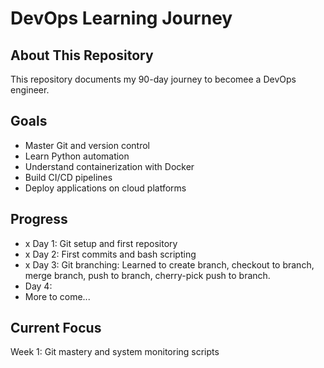 # DevOps Learning Journey

## About This Repository
This repository documents my 90-day journey to becomee a DevOps engineer.

## Goals
- Master Git and version control
- Learn Python automation
- Understand containerization with Docker
- Build CI/CD pipelines
- Deploy applications on cloud platforms

## Progress
- x Day 1: Git setup and first repository
- x Day 2: First commits and bash scripting
- x Day 3: Git branching: Learned to create branch, checkout to branch, merge branch, push to branch, cherry-pick push to branch.
-   Day 4: 
-   More to come...

## Current Focus
Week 1: Git mastery and system monitoring scripts
